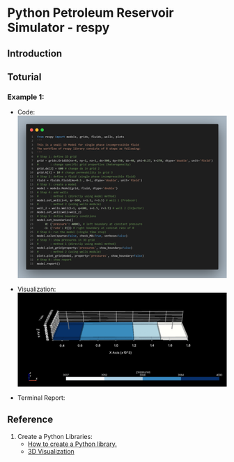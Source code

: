 # Python Petroleum Reservoir Simulator - respy

## Introduction


## Toturial

### Example 1:

- Code:
![](images/example_1_code.png)
- Visualization:
![](images/example_1_3d.png)

- Terminal Report:

## Reference

1. Create a Python Libraries:
   * [How to create a Python library.](https://medium.com/analytics-vidhya/how-to-create-a-python-library-7d5aea80cc3f)
   * [3D Visualization](https://docs.pyvista.org/examples/00-load/create-uniform-grid.html)
